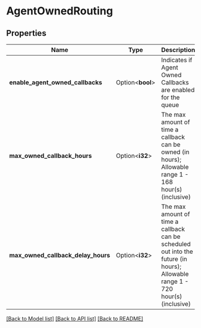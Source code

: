 # AgentOwnedRouting

## Properties

Name | Type | Description | Notes
------------ | ------------- | ------------- | -------------
**enable_agent_owned_callbacks** | Option<**bool**> | Indicates if Agent Owned Callbacks are enabled for the queue | [optional]
**max_owned_callback_hours** | Option<**i32**> | The max amount of time a callback can be owned (in hours); Allowable range 1 - 168 hour(s) (inclusive) | [optional]
**max_owned_callback_delay_hours** | Option<**i32**> | The max amount of time a callback can be scheduled out into the future (in hours); Allowable range 1 - 720 hour(s) (inclusive) | [optional]

[[Back to Model list]](../README.md#documentation-for-models) [[Back to API list]](../README.md#documentation-for-api-endpoints) [[Back to README]](../README.md)


